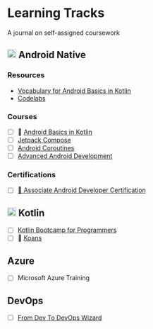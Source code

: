 # Learning Tracks

A journal on self-assigned coursework

## <img src="https://www.freepngimg.com/download/android/58505-system-application-operating-logo-android-software.png" width="20" height="20"> Android Native

### Resources

- [Vocabulary for Android Basics in Kotlin](https://developer.android.com/courses/android-basics-kotlin/android-basics-kotlin-vocab)
- [Codelabs](https://codelabs.developers.google.com/?cat=android)

### Courses

- [ ] 🚧 [Android Basics in Kotlin](courses/android-native--google--android-basics-in-kotlin.md)
- [ ] [Jetpack Compose](courses/android-native--google--jetpack-compose.md)
- [ ] [Android Coroutines](courses/android-native--android-native--google--android-coroutines.md)
- [ ] [Advanced Android Development](courses/android-native--google--advanced-android-development.md)

### Certifications

- [ ] [🏅 Associate Android Developer Certification](https://developers.google.com/certification/associate-android-developer)

## <img src="https://kotlinlang.org/assets/images/apple-touch-icon.png?v2" width="20" height="20"> Kotlin

- [ ] [Kotlin Bootcamp for Programmers](courses/kotlin--google--kotlin-bootcamp-for-programmers.md)
- [ ] 🚧 [Koans](courses/kotlin--kotlin-docs--koans.md)

## Azure
- [ ] Microsoft Azure Training

## DevOps
- [ ] [From Dev To DevOps Wizard](courses/devops--egghead--from-dev-to-devops-wizard.md)
